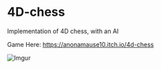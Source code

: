 # 4D-chess
Implementation of 4D chess, with an AI

Game Here: https://anonamause10.itch.io/4d-chess

![Imgur](https://i.imgur.com/p7UvcH7.gif)
